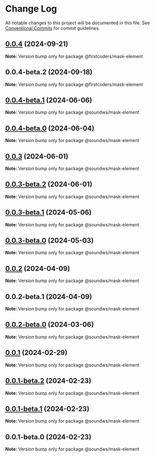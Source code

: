 # Change Log

All notable changes to this project will be documented in this file.
See [Conventional Commits](https://conventionalcommits.org) for commit guidelines.

## [0.0.4](https://github.com/firstcoders/mask-element/compare/@firstcoders/mask-element@0.0.4-beta.2...@firstcoders/mask-element@0.0.4) (2024-09-21)

**Note:** Version bump only for package @firstcoders/mask-element





## 0.0.4-beta.2 (2024-09-18)

**Note:** Version bump only for package @firstcoders/mask-element





## [0.0.4-beta.1](https://github.com/sound-ws/mask-element/compare/@soundws/mask-element@0.0.4-beta.0...@soundws/mask-element@0.0.4-beta.1) (2024-06-06)

**Note:** Version bump only for package @soundws/mask-element





## [0.0.4-beta.0](https://github.com/sound-ws/mask-element/compare/@soundws/mask-element@0.0.3...@soundws/mask-element@0.0.4-beta.0) (2024-06-04)

**Note:** Version bump only for package @soundws/mask-element





## [0.0.3](https://github.com/sound-ws/mask-element/compare/@soundws/mask-element@0.0.3-beta.2...@soundws/mask-element@0.0.3) (2024-06-01)

**Note:** Version bump only for package @soundws/mask-element





## [0.0.3-beta.2](https://github.com/sound-ws/mask-element/compare/@soundws/mask-element@0.0.3-beta.1...@soundws/mask-element@0.0.3-beta.2) (2024-06-01)

**Note:** Version bump only for package @soundws/mask-element





## [0.0.3-beta.1](https://github.com/sound-ws/mask-element/compare/@soundws/mask-element@0.0.3-beta.0...@soundws/mask-element@0.0.3-beta.1) (2024-05-06)

**Note:** Version bump only for package @soundws/mask-element





## [0.0.3-beta.0](https://github.com/sound-ws/mask-element/compare/@soundws/mask-element@0.0.2...@soundws/mask-element@0.0.3-beta.0) (2024-05-03)

**Note:** Version bump only for package @soundws/mask-element





## [0.0.2](https://github.com/sound-ws/mask-element/compare/@soundws/mask-element@0.0.2-beta.1...@soundws/mask-element@0.0.2) (2024-04-09)

**Note:** Version bump only for package @soundws/mask-element





## 0.0.2-beta.1 (2024-04-09)

**Note:** Version bump only for package @soundws/mask-element





## [0.0.2-beta.0](https://github.com/sound-ws/mask-element/compare/@soundws/mask-element@0.0.1...@soundws/mask-element@0.0.2-beta.0) (2024-03-06)

**Note:** Version bump only for package @soundws/mask-element





## [0.0.1](https://github.com/sound-ws/mask-element/compare/@soundws/mask-element@0.0.1-beta.2...@soundws/mask-element@0.0.1) (2024-02-29)

**Note:** Version bump only for package @soundws/mask-element





## [0.0.1-beta.2](https://github.com/sound-ws/mask-element/compare/@soundws/mask-element@0.0.1-beta.1...@soundws/mask-element@0.0.1-beta.2) (2024-02-23)

**Note:** Version bump only for package @soundws/mask-element





## [0.0.1-beta.1](https://github.com/sound-ws/mark-element/compare/@soundws/mask-element@0.0.1-beta.0...@soundws/mask-element@0.0.1-beta.1) (2024-02-23)

**Note:** Version bump only for package @soundws/mask-element





## 0.0.1-beta.0 (2024-02-23)

**Note:** Version bump only for package @soundws/mask-element
